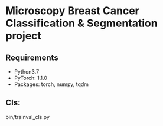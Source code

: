 # Microscopy Breast Cancer Classification & Segmentation project


## Requirements

* Python3.7
* PyTorch: 1.1.0
* Packages: torch, numpy, tqdm 

## Cls:
bin/trainval_cls.py





